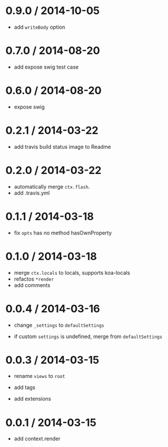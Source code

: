 0.9.0 / 2014-10-05
==================

* add `writeBody` option

0.7.0 / 2014-08-20
==================

* add expose swig test case

0.6.0 / 2014-08-20
==================

* expose swig

0.2.1 / 2014-03-22
==================

* add travis build status image to Readme

0.2.0 / 2014-03-22
==================

* automatically merge `ctx.flash`.
* add .travis.yml

0.1.1 / 2014-03-18
==================

* fix `opts` has no method hasOwnProperty

0.1.0 / 2014-03-18
==================

* merge `ctx.locals` to locals, supports koa-locals
* refactos `*render`
* add comments

0.0.4 / 2014-03-16
==================

* change `_settings` to `defaultSettings`

* if custom `settings` is undefined, merge from `defaultSettings`

0.0.3 / 2014-03-15
==================

  * rename `views` to `root`

  * add tags

  * add extensions

0.0.1 / 2014-03-15
==================

  * add context.render
